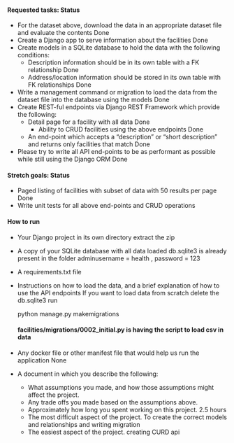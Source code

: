#### Requested tasks: Status
- For the dataset above, download the data in an appropriate dataset file and evaluate the contents
Done
- Create a Django app to serve information about the facilities
Done
- Create models in a SQLite database to hold the data with the following conditions:
  - Description information should be in its own table with a FK relationship
    Done
  - Address/location information should be stored in its own table with FK relationships
    Done
- Write a management command or migration to load the data from the dataset file into the database using the models
    Done
- Create REST-ful endpoints via Django REST Framework which provide the following:
  - Detail page for a facility with all data
    Done
    - Ability to CRUD facilities using the above endpoints
    Done
  - An end-point which accepts a “description” or “short description” and returns only facilities that match 
  Done
- Please try to write all API end-points to be as performant as possible while still using the Django ORM
Done

#### Stretch goals: Status
- Paged listing of facilities with subset of data with 50 results per page
Done
- Write unit tests for all above end-points and CRUD operations




#### How to run 


- Your Django project in its own directory
extract the zip
- A copy of your SQLite database with all data loaded
db.sqlite3 is already present in the folder
adminusername = health , password = 123
- A requirements.txt file
- Instructions on how to load the data, and a brief explanation of how to use the API endpoints
If you want to load data from scratch 
    delete the db.sqlite3 
    run

    python manage.py makemigrations

    #### facilities/migrations/0002_initial.py is having the script to load csv in data
- Any docker file or other manifest file that would help us run the application
    None
- A document in which you describe the following:
  - What assumptions you made, and how those assumptions might affect the project.
  - Any trade offs you made based on the assumptions above.
  - Approximately how long you spent working on this project.
    2.5 hours
  - The most difficult aspect of the project.
    To create the correct models and relationships and writing migration
  - The easiest aspect of the project.
    creating CURD api